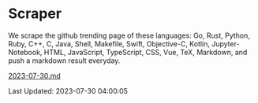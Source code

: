 # Scraper

We scrape the github trending page of these languages: Go, Rust, Python, Ruby, C++, C, Java, Shell, Makefile, Swift, Objective-C, Kotlin, Jupyter-Notebook, HTML, JavaScript, TypeScript, CSS, Vue, TeX, Markdown, and push a markdown result everyday.

[2023-07-30.md](https://github.com/yangwenmai/github-trending-backup/blob/master/2023-07-30.md)

Last Updated: 2023-07-30 04:00:05
